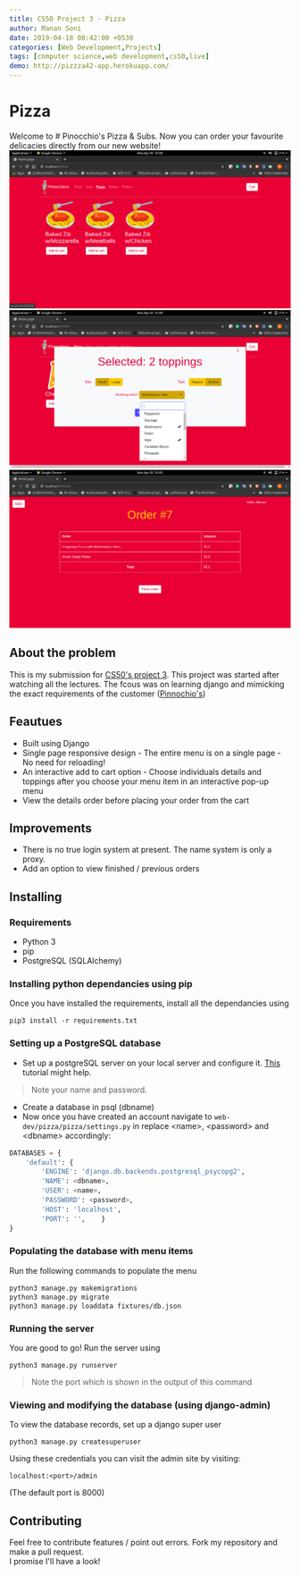 ```yaml
---
title: CS50 Project 3 - Pizza
author: Manan Soni
date: 2019-04-18 00:42:00 +0530
categories: [Web Development,Projects]
tags: [computer science,web development,cs50,live]
demo: http://pizzza42-app.herokuapp.com/
---
```


# Pizza
Welcome to # Pinocchio's Pizza & Subs. Now you can order your favourite delicacies directly from our new website!
![home](/assets/img/post_imgs/pizza1.png)
![selection](/assets/img/post_imgs/pizza2.png)
![order](/assets/img/post_imgs/pizza3.png)

## About the problem
This is my submission for [CS50's project 3](https://docs.cs50.net/ocw/web/projects/3/project3.html).
This project was started after watching all the lectures. The fcous was on learning django and mimicking the exact requirements of the customer ([Pinnochio's](http://www.pinocchiospizza.net/menu.html))

## Feautues
* Built using Django
* Single page responsive design - The entire menu is on a single page - No need for reloading!
* An interactive add to cart option - Choose individuals details and toppings after you choose your menu item in an interactive pop-up menu
* View the details order before placing your order from the cart

## Improvements
* There is no true login system at present. The name system is only a proxy.
* Add an option to view finished / previous orders

## Installing
### Requirements
* Python 3
* pip
* PostgreSQL (SQLAlchemy)

### Installing python dependancies using pip
Once you have installed the requirements, install all the dependancies using
```terminal
pip3 install -r requirements.txt
```  
### Setting up a PostgreSQL database
* Set up a postgreSQL server on your local server and configure it. [This](https://www.digitalocean.com/community/tutorials/how-to-install-and-use-postgresql-on-ubuntu-18-04) tutorial might help.  
> Note your name and password.  

* Create a database in psql (dbname)
* Now once you have created an account navigate to ```web-dev/pizza/pizza/settings.py``` in replace \<name\>, \<password\> and \<dbname\> accordingly:
```python
DATABASES = {
    'default': {
        'ENGINE': 'django.db.backends.postgresql_psycopg2',
        'NAME': <dbname>,
        'USER': <name>,
        'PASSWORD': <password>,
        'HOST': 'localhost',
        'PORT': '',    }
}
```

### Populating the database with menu items
Run the following commands to populate the menu
```terminal
python3 manage.py makemigrations
python3 manage.py migrate
python3 manage.py loaddata fixtures/db.json
```
### Running the server
You are good to go! Run the server using
```
python3 manage.py runserver
```
> Note the port which is shown in the output of this command

### Viewing and modifying the database (using django-admin)
To view the database records, set up a django super user
```terminal
python3 manage.py createsuperuser
```
Using these credentials you can visit the admin site by visiting:  
```
localhost:<port>/admin
```
(The default port is 8000)

## Contributing
Feel free to contribute features / point out errors. Fork my repository and make a pull request.  
I promise I'll have a look!
